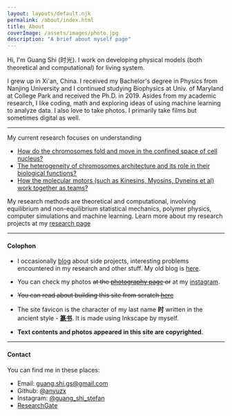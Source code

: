 ```yaml
---
layout: layouts/default.njk
permalink: /about/index.html
title: About
coverImage: /assets/images/photo.jpg
description: "A brief about myself page"
---
```


Hi, I'm Guang Shi (时光). I work on developing physical models (both theoretical and computational) for living system. 

I grew up in Xi'an, China. I received my Bachelor's degree in Physics from Nanjing University and I continued studying Biophysics at Univ. of Maryland at College Park and received the Ph.D. in 2019. Asides from my academic research, I like coding, math and exploring ideas of using machine learning to analyze data. I also love to take photos. I primarily take films but sometimes digital as well.

---

My current research focuses on understanding
* [How do the chromosomes fold and move in the confined space of cell nucleus?](/research#3d-reconstruction-of-chromosomes)
* [The heterogeneity of chromosomes architecture and its role in their biological functions?](/research#fish-hi-c-paradox)
* [How the molecular motors (such as Kinesins, Myosins, Dyneins et al) work together as teams?](/research#multi-motor-system)

My research methods are theoretical and computational, involving equilibrium and non-equilibrium statistical mechanics, polymer physics, computer simulations and machine learning. Learn more about my research projects at my [research page](/research)

---

#### Colophon

* I occasionally [blog](/posts) about side projects, interesting problems encountered in my research and other stuff. My old blog is [here](https://biophyenvpol.wordpress.com/).

* You can check my photos ~~at the [photography page](/photos) or~~ at my [instagram](https://www.instagram.com/guang_shi_stefan/).

* ~~You can read about building this site from scratch [here](#)~~

* The site favicon is the character of my last name **时** written in the ancient style - [**篆书**](https://en.wikipedia.org/wiki/Seal_script). It is made using Inkscape by myself.

* **Text contents and photos appeared in this site are copyrighted**.

---

#### Contact
You can find me in these places:

* Email: guang.shi.gs@gmail.com
* Github: [@anyuzx](https://github.com/anyuzx)
* Instagram: [@guang_shi_stefan](https://www.instagram.com/guang_shi_stefan/)
* [ResearchGate](https://www.researchgate.net/profile/Guang_Shi8)

